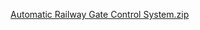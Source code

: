[Automatic Railway Gate Control System.zip](https://github.com/user-attachments/files/17646903/Automatic.Railway.Gate.Control.System.zip)
